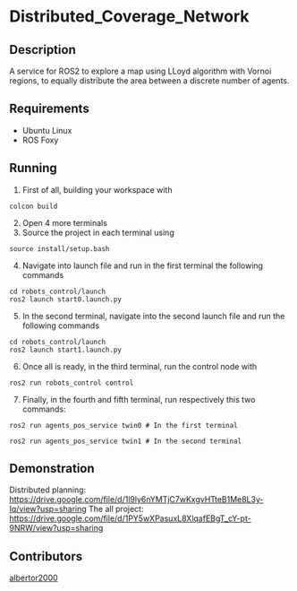 # Distributed_Coverage_Network

## Description

A service for ROS2 to explore a map using LLoyd algorithm with Vornoi regions, to equally distribute the area between a discrete number of agents.

## Requirements

- Ubuntu Linux
- ROS Foxy

## Running

1. First of all, building your workspace with
```
colcon build
```
2. Open 4 more terminals
3. Source the project in each terminal using
```
source install/setup.bash
```
4. Navigate into launch file and run in the first terminal the following commands
```
cd robots_control/launch
ros2 launch start0.launch.py
```
5. In the second terminal, navigate into the second launch file and run the following commands
```
cd robots_control/launch
ros2 launch start1.launch.py
```
6. Once all is ready, in the third terminal, run the control node with
```
ros2 run robots_control control
```
7. Finally, in the fourth and fifth terminal, run respectively this two commands:
```
ros2 run agents_pos_service twin0 # In the first terminal
```
```
ros2 run agents_pos_service twin1 # In the second terminal
```
## Demonstration

Distributed planning: https://drive.google.com/file/d/1l9ly6nYMTjC7wKxgvHTteB1Me8L3y-Iq/view?usp=sharing
The all project: https://drive.google.com/file/d/1PY5wXPasuxL8XlqafEBgT_cY-pt-9NRW/view?usp=sharing

## Contributors

[albertor2000](https://github.com/albertor2000)
